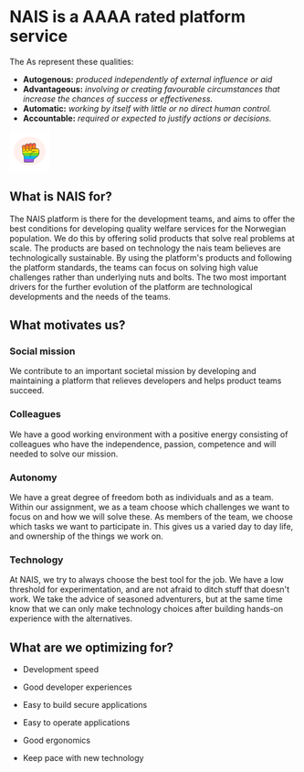 # NAIS is a AAAA rated platform service

The As represent these qualities:

- **Autogenous:** _produced independently of external influence or aid_
- **Advantageous:** _involving or creating favourable circumstances that increase the chances of success or effectiveness._
- **Automatic:** _working by itself with little or no direct human control._
- **Accountable:** _required or expected to justify actions or decisions._

<p align="left">
  <img width="70" height="70" src="/assets/manifest.png">
</p>

## What is NAIS for?

The NAIS platform is there for the development teams, and aims to offer the best conditions for developing quality welfare services for the Norwegian population.
We do this by offering solid products that solve real problems at scale.
The products are based on technology the nais team believes are technologically sustainable.
By using the platform's products and following the platform standards, the teams can focus on solving high value challenges rather than underlying nuts and bolts.
The two most important drivers for the further evolution of the platform are technological developments and the needs of the teams.

## What motivates us?

### Social mission

We contribute to an important societal mission by developing and maintaining a platform that relieves developers and helps product teams succeed.

### Colleagues
We have a good working environment with a positive energy consisting of colleagues who have the independence, passion, competence and will needed to solve our mission.

### Autonomy

We have a great degree of freedom both as individuals and as a team.
Within our assignment, we as a team choose which challenges we want to focus on and how we will solve these.
As members of the team, we choose which tasks we want to participate in.
This gives us a varied day to day life, and ownership of the things we work on.

### Technology
At NAIS, we try to always choose the best tool for the job.
We have a low threshold for experimentation, and are not afraid to ditch stuff that doesn't work.
We take the advice of seasoned adventurers, but at the same time know that we can only make technology choices after building hands-on experience with the alternatives.

## What are we optimizing for?

* Development speed
 
* Good developer experiences
 
* Easy to build secure applications
 
* Easy to operate applications
 
* Good ergonomics
 
* Keep pace with new technology
